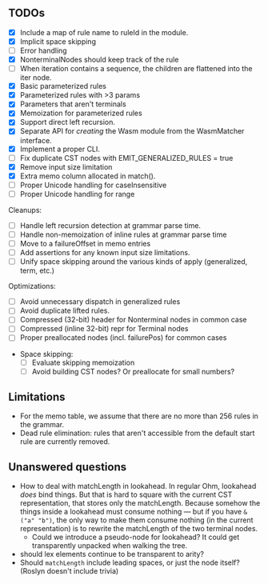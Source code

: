 ## TODOs

- [x] Include a map of rule name to ruleId in the module.
- [x] Implicit space skipping
- [ ] Error handling
- [x] NonterminalNodes should keep track of the rule
- [ ] When iteration contains a sequence, the children are flattened into the iter node.
- [x] Basic parameterized rules
- [x] Parameterized rules with >3 params
- [x] Parameters that aren't terminals
- [x] Memoization for parameterized rules
- [x] Support direct left recursion.
- [x] Separate API for _creating_ the Wasm module from the WasmMatcher interface.
- [x] Implement a proper CLI.
- [ ] Fix duplicate CST nodes with EMIT_GENERALIZED_RULES = true
- [x] Remove input size limitation
- [x] Extra memo column allocated in match().
- [ ] Proper Unicode handling for caseInsensitive
- [ ] Proper Unicode handling for range

Cleanups:

- [ ] Handle left recursion detection at grammar parse time.
- [ ] Handle non-memoization of inline rules at grammar parse time
- [ ] Move to a failureOffset in memo entries
- [ ] Add assertions for any known input size limitations.
- [ ] Unify space skipping around the various kinds of apply (generalized, term, etc.)

Optimizations:

- [ ] Avoid unnecessary dispatch in generalized rules
- [ ] Avoid duplicate lifted rules.
- [ ] Compressed (32-bit) header for Nonterminal nodes in common case
- [ ] Compressed (inline 32-bit) repr for Terminal nodes
- [ ] Proper preallocated nodes (incl. failurePos) for common cases
- Space skipping:
  - [ ] Evaluate skipping memoization
  - [ ] Avoid building CST nodes? Or preallocate for small numbers?

## Limitations

- For the memo table, we assume that there are no more than 256 rules in the grammar.
- Dead rule elimination: rules that aren't accessible from the default start rule are currently removed.

## Unanswered questions

- How to deal with matchLength in lookahead. In regular Ohm, lookahead _does_ bind things. But that is hard to square with the current CST representation, that stores only the matchLength. Because somehow the things inside a lookahead must consume nothing — but if you have `&("a" "b")`, the only way to make them consume nothing (in the current representation) is to rewrite the matchLength of the two terminal nodes.
  - Could we introduce a pseudo-node for lookahead? It could get transparently unpacked when walking the tree.
- should lex elements continue to be transparent to arity?
- Should `matchLength` include leading spaces, or just the node itself? (Roslyn doesn't include trivia)
